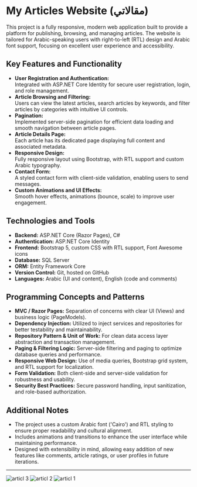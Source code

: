 # My Articles Website (مقالاتي)

This project is a fully responsive, modern web application built to provide a platform for publishing, browsing, and managing articles. The website is tailored for Arabic-speaking users with right-to-left (RTL) design and Arabic font support, focusing on excellent user experience and accessibility.

## Key Features and Functionality
- **User Registration and Authentication:**  
  Integrated with ASP.NET Core Identity for secure user registration, login, and role management.
- **Article Browsing and Filtering:**  
  Users can view the latest articles, search articles by keywords, and filter articles by categories with intuitive UI controls.
- **Pagination:**  
  Implemented server-side pagination for efficient data loading and smooth navigation between article pages.
- **Article Details Page:**  
  Each article has its dedicated page displaying full content and associated metadata.
- **Responsive Design:**  
  Fully responsive layout using Bootstrap, with RTL support and custom Arabic typography.
- **Contact Form:**  
  A styled contact form with client-side validation, enabling users to send messages.
- **Custom Animations and UI Effects:**  
  Smooth hover effects, animations (bounce, scale) to improve user engagement.

## Technologies and Tools
- **Backend:** ASP.NET Core (Razor Pages), C#  
- **Authentication:** ASP.NET Core Identity  
- **Frontend:** Bootstrap 5, custom CSS with RTL support, Font Awesome icons  
- **Database:** SQL Server  
- **ORM:** Entity Framework Core  
- **Version Control:** Git, hosted on GitHub  
- **Languages:** Arabic (UI and content), English (code and comments)  

## Programming Concepts and Patterns
- **MVC / Razor Pages:** Separation of concerns with clear UI (Views) and business logic (PageModels).  
- **Dependency Injection:** Utilized to inject services and repositories for better testability and maintainability.  
- **Repository Pattern & Unit of Work:** For clean data access layer abstraction and transaction management.  
- **Paging & Filtering Logic:** Server-side filtering and paging to optimize database queries and performance.  
- **Responsive Web Design:** Use of media queries, Bootstrap grid system, and RTL support for localization.  
- **Form Validation:** Both client-side and server-side validation for robustness and usability.  
- **Security Best Practices:** Secure password handling, input sanitization, and role-based authorization.

## Additional Notes
- The project uses a custom Arabic font ('Cairo') and RTL styling to ensure proper readability and cultural alignment.  
- Includes animations and transitions to enhance the user interface while maintaining performance.  
- Designed with extensibility in mind, allowing easy addition of new features like comments, article ratings, or user profiles in future iterations.

---
![articl 3](https://github.com/user-attachments/assets/5c3430bc-7016-46d5-858b-d9588c2a7ad1)
![articl 2](https://github.com/user-attachments/assets/09faf2ec-e423-4f83-8886-6ba2d3afa8c9)
![articl 1](https://github.com/user-attachments/assets/acc34332-ca47-4fd7-8f1f-6273a308c751)

